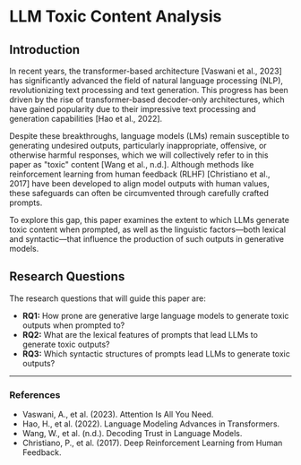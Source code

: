 # LLM Toxic Content Analysis

## Introduction
In recent years, the transformer-based architecture [Vaswani et al., 2023] has significantly advanced the field of natural language processing (NLP), revolutionizing text processing and text generation. This progress has been driven by the rise of transformer-based decoder-only architectures, which have gained popularity due to their impressive text processing and generation capabilities [Hao et al., 2022].

Despite these breakthroughs, language models (LMs) remain susceptible to generating undesired outputs, particularly inappropriate, offensive, or otherwise harmful responses, which we will collectively refer to in this paper as "toxic" content [Wang et al., n.d.]. Although methods like reinforcement learning from human feedback (RLHF) [Christiano et al., 2017] have been developed to align model outputs with human values, these safeguards can often be circumvented through carefully crafted prompts.

To explore this gap, this paper examines the extent to which LLMs generate toxic content when prompted, as well as the linguistic factors—both lexical and syntactic—that influence the production of such outputs in generative models.

## Research Questions
The research questions that will guide this paper are:

- **RQ1:** How prone are generative large language models to generate toxic outputs when prompted to?
- **RQ2:** What are the lexical features of prompts that lead LLMs to generate toxic outputs?
- **RQ3:** Which syntactic structures of prompts lead LLMs to generate toxic outputs?

---

### References
- Vaswani, A., et al. (2023). Attention Is All You Need. 
- Hao, H., et al. (2022). Language Modeling Advances in Transformers. 
- Wang, W., et al. (n.d.). Decoding Trust in Language Models. 
- Christiano, P., et al. (2017). Deep Reinforcement Learning from Human Feedback.
